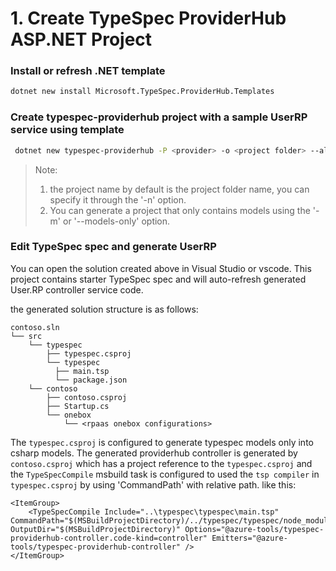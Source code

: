 # 1. Create TypeSpec ProviderHub ASP.NET Project

### Install or refresh .NET template

```bash
dotnet new install Microsoft.TypeSpec.ProviderHub.Templates
```

### Create typespec-providerhub project with a sample UserRP service using template

```bash
 dotnet new typespec-providerhub -P <provider> -o <project folder> --allow-scripts yes
```

> Note:
>
> 1.  the project name by default is the project folder name, you can specify it through the '-n' option.
> 2.  You can generate a project that only contains models using the '-m' or '--models-only' option.

### Edit TypeSpec spec and generate UserRP

You can open the solution created above in Visual Studio or vscode. This project contains starter TypeSpec spec and will auto-refresh generated User.RP controller service code.

the generated solution structure is as follows:

```
contoso.sln
└── src
    └── typespec
        ├── typespec.csproj
        └── typespec
          ├── main.tsp
          └── package.json
    └── contoso
        ├── contoso.csproj
        ├── Startup.cs
        └── onebox
            └── <rpaas onebox configurations>

```

The `typespec.csproj` is configured to generate typespec models only into csharp models.
The generated providerhub controller is generated by `contoso.csproj` which has a project reference to the `typespec.csproj` and the `TypeSpecCompile` msbuild task is configured to used the `tsp compiler` in `typespec.csproj` by using 'CommandPath' with relative path.
like this:

```
<ItemGroup>
    <TypeSpecCompile Include="..\typespec\typespec\main.tsp" CommandPath="$(MSBuildProjectDirectory)/../typespec/typespec/node_modules/.bin" OutputDir="$(MSBuildProjectDirectory)" Options="@azure-tools/typespec-providerhub-controller.code-kind=controller" Emitters="@azure-tools/typespec-providerhub-controller" />
</ItemGroup>
```
